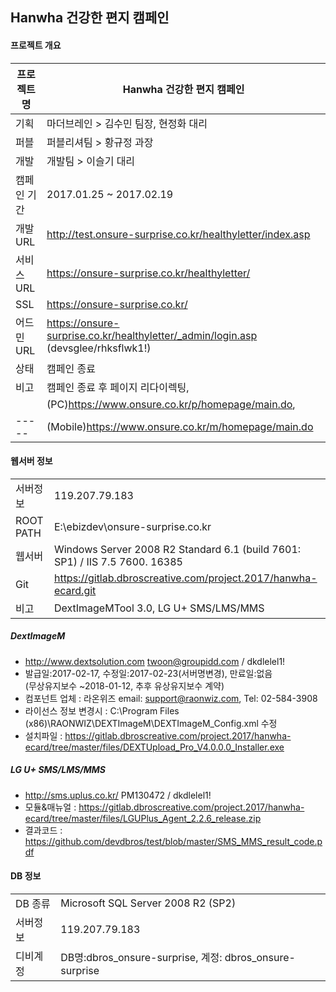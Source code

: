 ## Hanwha 건강한 편지 캠페인


#### 프로젝트 개요    
| 프로젝트명 | Hanwha 건강한 편지 캠페인 |
| ------ | ------ |
| 기획 | 마더브레인 > 김수민 팀장, 현정화 대리 |
| 퍼블 | 퍼블리셔팀 > 황규정 과장 |
| 개발 | 개발팀 > 이슬기 대리 |
| 캠페인 기간 | 2017.01.25 ~ 2017.02.19 |
| 개발 URL | http://test.onsure-surprise.co.kr/healthyletter/index.asp |
| 서비스 URL | https://onsure-surprise.co.kr/healthyletter/ |
| SSL | https://onsure-surprise.co.kr/ |
| 어드민 URL | https://onsure-surprise.co.kr/healthyletter/_admin/login.asp (devsglee/rhksflwk1!)|
| 상태 | 캠페인 종료 |
| 비고 | 캠페인 종료 후 페이지 리다이렉팅,  |
|  |  (PC)https://www.onsure.co.kr/p/homepage/main.do,  
| ----- |  (Mobile)https://www.onsure.co.kr/m/homepage/main.do |


#### 웹서버 정보
|  |  |
| ------ | ------ |
| 서버정보 | 119.207.79.183 |
| ROOT PATH | E:\ebizdev\onsure-surprise.co.kr |
| 웹서버 | Windows Server 2008 R2 Standard 6.1 (build 7601: SP1) / IIS 7.5 7600. 16385 |
| Git | https://gitlab.dbroscreative.com/project.2017/hanwha-ecard.git |
| 비고 | DextImageMTool 3.0, LG U+ SMS/LMS/MMS  

##### DextImageM  
- http://www.dextsolution.com  twoon@groupidd.com / dkdlelel1!
- 발급일:2017-02-17, 수정일:2017-02-23(서버명변경), 만료일:없음  
  (무상유지보수 ~2018-01-12, 추후 유상유지보수 계약)
- 컴포넌트 업체 : 라온위즈 email: support@raonwiz.com, Tel: 02-584-3908
- 라이선스 정보 변경시 : C:\Program Files (x86)\RAONWIZ\DEXTImageM\DEXTImageM_Config.xml 수정
- 설치파일 : https://gitlab.dbroscreative.com/project.2017/hanwha-ecard/tree/master/files/DEXTUpload_Pro_V4.0.0.0_Installer.exe  

##### LG U+ SMS/LMS/MMS  
- http://sms.uplus.co.kr/ PM130472 / dkdlelel1!
- 모듈&매뉴얼 : https://gitlab.dbroscreative.com/project.2017/hanwha-ecard/tree/master/files/LGUPlus_Agent_2.2.6_release.zip
- 결과코드 : https://github.com/devdbros/test/blob/master/SMS_MMS_result_code.pdf

#### DB 정보
|  |  |
| ------ | ------ |
| DB 종류 | Microsoft SQL Server 2008 R2 (SP2) |
| 서버정보 | 119.207.79.183 |
| 디비계정 | DB명:dbros_onsure-surprise, 계정: dbros_onsure-surprise|
